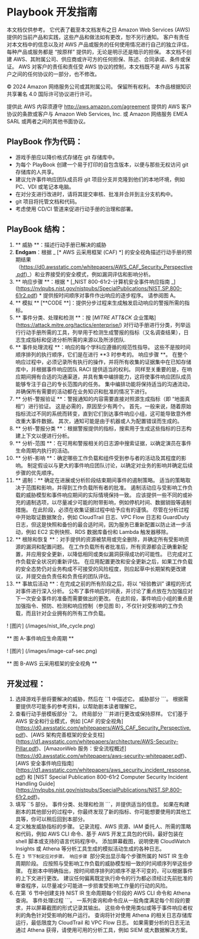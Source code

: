 # Playbook 开发指南
本文档仅供参考。 它代表了截至本文档发布之日 Amazon Web Services (AWS) 提供的当前产品和实践，这些产品和做法如有更改，恕不另行通知。 客户有责任对本文档中的信息以及对 AWS 产品或服务的任何使用情况进行自己的独立评估，每种产品或服务都是 “按原样” 提供的，无论是明示还是暗示的担保。 本文档不创建 AWS、其附属公司、供应商或许可方的任何担保、陈述、合同承诺、条件或保证。 AWS 对客户的责任和责任受 AWS 协议的控制，本文档既不是 AWS 与其客户之间的任何协议的一部分，也不修改。

© 2024 Amazon 网络服务公司或其附属公司。 保留所有权利。 本作品根据知识共享署名 4.0 国际许可协议进行许可。

提供此 AWS 内容须遵守 http://aws.amazon.com/agreement 提供的 AWS 客户协议的条款或客户与 Amazon Web Services, Inc. 或 Amazon 网络服务 EMEA SARL 或两者之间的其他书面协议。

## PlayBook 作为代码：

* 游戏手册应以降价格式存储在 git 存储库中。
* 为每个 PlayBook 创建一个易于打印的自包含版本，以便与那些无权访问 git 存储库的人共享。
* 建议允许事件响应团队成员将 git 项目分支并克隆到他们的本地环境，例如 PC、VDI 或笔记本电脑。
* 在对分支进行改进时，请将其提交审核、批准并合并到主分支机构中。
* git 项目将托管文档和代码。
* 考虑使用 CD/CI 管道来促进行动手册的治理和部署。

## PlayBook 结构：

1. ** 威胁 **：描述行动手册已解决的威胁
2. **Endgam**：根据 _ [* AWS 云采用框架 (CAF) *] 的安全视角描述行动手册的预期结果（https://d0.awsstatic.com/whitepapers/AWS_CAF_Security_Perspective.pdf)_）和业界接受的安全模式，例如漏洞评估和影响分析。
3. ** 响应步骤 **：根据 * [_NIST 800-61r2-计算机安全事件响应指南 _] (https://nvlpubs.nist.gov/nistpubs/SpecialPublications/NIST.SP.800-61r2.pdf) * 提供按时间顺序对事件作出响应的逐步程序。 请参阅图 A。
4. ** 模拟 ** [**CODE **]：提供分步过程来生成触发启动响应的警报所需的指标。
5. ** 事件分类、处理和检测 **：按 [*_MITRE ATT&CK_* 企业策略] (https://attack.mitre.org/tactics/enterprise/) 对行动手册进行分类，列举运行行动手册所需的工具，列举用于检测生成警报的指标（又名调查结果），日志生成指标和促进分析所需的来源以及所涉团队.
6. ** 事件处理流程 **：响应的每个学科应遵循的规范性指导。 这些不是按时间顺序排列的执行顺序，它们是在进行 **3 时参考的。 响应步骤 **。 在整个响应过程中，必须记录所有执行的操作，并将所有收集的证据集中在已知存储库中，并根据事件响应团队 RACI 提供适当的权利。 同样至关重要的是，在响应期间拥有合适的沟通渠道，并具有集中编排能力，这将使事件响应团队成员能够专注于自己的专长范围内的任务。 集中编排功能将保持适当的沟通流动，并确保所有需要的活动都在业务知识和批准的情况下进行。
1. ** 分析-警报验证 **：警报通知的内容需要直接对照源生成指标（即 “地面真相”）进行验证。 这是必需的，原因至少有两个。 首先，一般来说，随着原始指标流过不同的系统而转变，直到它们到达事件响应小组，这可能导致意外修改重大事件数据。 其次，通知可能是由于机器或人为配置错误而生成的。
2. ** 分析-警报分类 **：根据警报提供的指标，搜索用于生成这些指标的日志构建上下文以便进行分析。
3. ** 分析-范围 **：在可用和警报相关的日志源中搜索证据，以确定演员在事件生命周期内执行的活动。
4. ** 分析-影响 **：确定哪些工作负载和组件受到参与者的活动及其程度的影响。 制定假设以与更大的事件响应团队讨论，以确定对业务的影响并确定后续步骤的优先顺序。
5. ** 遏制：** 确定在进展或分析阶段结束期间事件的遏制策略。 适当的策略取决于范围和影响，并得到工作负载所有者的批准。 遏制活动应与受影响工作负载的威胁模型和事件响应期间的实际情境保持一致。 应该提供一些不同的或补充的遏制选项，以尽量减少可能的附带影响，例如停机时间、数据销毁等遏制措施。 在此阶段，必须在收集证据过程中给予应有的谨慎。 尽管在分析过程中开始取证数据聚合，例如 CloudTrail 日志、VPC Flow 日志和 GuardDuty 日志，但这是快照和备份的最合适时间，因为服务已重新配置以防止进一步活动，例如 EC2 实例快照、RDS 数据库备份和 Lambda 触发器移除。
6. ** 根除和恢复 **：对手提供的资源被禁用或完全删除，并确定所有受影响资源的漏洞和配置问题。 在工作负载所有者批准后，所有资源都会正确重新配置，并应用安全更新，以降低相同或类似漏洞获得成功的可能性。 已完成对工作负载安全状况的重新评估。 在应用配置更改和安全更新之后，如果工作负载的安全态势仍对业务构成不可接受的风险程度，则应起草中长期架构更改建议，并提交由负责任和负责任的团队评估。
7. ** 事故后活动 **：在完成之前的所有阶段之后，将以 “经验教训” 课程的形式对事件进行深入分析。 公布了事件响应时间表，并讨论了重点放在为加强应对下一次安全事件的准备而需要做出的更改。 在此阶段，事件响应小组的重点是加强指令、预防、检测和响应控制（参见图 B），不仅针对受影响的工作负载，而且针对企业拥有的所有工作负载。

! [图片] (/images/nist_life_cycle.png)

** 图 A-事件响应生命周期 **


! [图片] (/images/image-caf-sec.png)

** 图 B-AWS 云采用框架的安全视角 **

## 开发过程：

1. 选择游戏手册将要解决的威胁，然后在 ``1 中描述它。 威胁部分 ```。 根据需要提供尽可能多的参考资料，以帮助剧本读者理解它。
2. 查看行动手册模板部分 ``2。 终局部分 ```并进行更改或保持原样。 它们基于 AWS 安全和行业模式，例如 [CAF 的安全视角] (https://d0.awsstatic.com/whitepapers/AWS_CAF_Security_Perspective.pdf)、[AWS 架构完善框架的安全支柱] (https://d1.awsstatic.com/whitepapers/architecture/AWS-Security-Pillar.pdf)、[AmazonWeb 服务：安全流程概述] (https://d0.awsstatic.com/whitepapers/aws-security-whitepaper.pdf)、[AWS 安全事件响应指南] (https://d1.awsstatic.com/whitepapers/aws_security_incident_response.pdf) 和 [NIST Special Publication 800-61r2 Computer Security Incident Handling Guide] (https://nvlpubs.nist.gov/nistpubs/SpecialPublications/NIST.SP.800-61r2.pdf)。
3. 填写 ``5 部分。 事件分类、处理和检测 ```，并提供适当的信息。 如果在构建剧本的其他部分的过程中，你最终发现了新的指标、你可能想要使用的其他工具等，你可以稍后回到本部分。
4. 定义触发威胁指标的步骤。 记录流程、AWS 资源、IAM 委托人、所需的策略和代码，例如 AWS CLI 命令、基于 AWS 开发工具包的代码，最好包装在 shell 脚本或支持的语言代码程序中。 添加屏幕截图，说明使用 CloudWatch Insights 或 Athena 等分析工具生成的模拟活动生成的各种日志。
5. 在 ``3 节下制定应对步骤。 响应步骤 ``部分突出显示每个步骤所属的 NIST IR 生命周期阶段。 应按照与受影响工作负载的威胁模型相一致的时间顺序列举这些步骤。 在剧本中明确指出，按时间顺序排列的顺序不是不可变的，可以根据事件的上下文进行更改。 建议任何偏离既定执行命令的行为都必须经过先前批准的审查程序，以尽量减少可能进一步损害受影响工作量的行动的风险。
6. 在第 `6 节中创建支持 NIST IR 生命周期每个阶段的 AWS CLI 命令和 Athena 查询。 事件处理过程 ```。 一系列查询和命令应从一般角度满足每个阶段的要求，并以屏幕截图的形式记录其输出。 这些命令使用类似或等于事件响应者权利的角色针对受影响的帐户运行。 查询将针对使用 Athena 的相关日志存储库运行，最低限度为 CloudTrail 和 VPC Flow 日志。 如果需要分析的日志无法通过 Athena 获得，请使用可用的分析工具，例如 SIEM 或大数据解决方案。